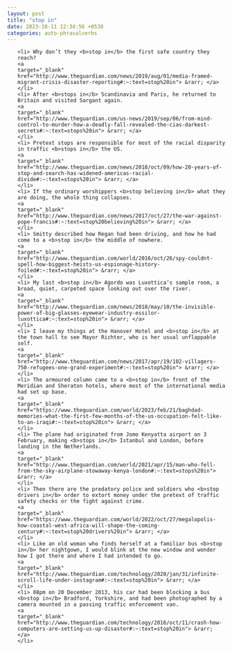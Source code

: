 ```yaml
---
layout: post
title: "stop in"
date: 2023-10-11 12:34:56 +0530
categories: auto-phrasalverbs
---
```

<ol>

    <li> Why don’t they <b>stop in</b> the first safe country they reach?
    <a 
    target="_blank" 
    href="http://www.theguardian.com/news/2019/aug/01/media-framed-migrant-crisis-disaster-reporting#:~:text=stop%20in"> &rarr; </a>
    </li>
    <li> After <b>stops in</b> Scandinavia and Paris, he returned to Britain and visited Sargant again.
    <a 
    target="_blank" 
    href="http://www.theguardian.com/us-news/2019/sep/06/from-mind-control-to-murder-how-a-deadly-fall-revealed-the-cias-darkest-secrets#:~:text=stops%20in"> &rarr; </a>
    </li>
    <li> Pretext stops are responsible for most of the racial disparity in traffic <b>stops in</b> the US.
    <a 
    target="_blank" 
    href="http://www.theguardian.com/news/2018/oct/09/how-20-years-of-stop-and-search-has-widened-americas-racial-divide#:~:text=stops%20in"> &rarr; </a>
    </li>
    <li> If the ordinary worshippers <b>stop believing in</b> what they are doing, the whole thing collapses.
    <a 
    target="_blank" 
    href="http://www.theguardian.com/news/2017/oct/27/the-war-against-pope-francis#:~:text=stop%20believing%20in"> &rarr; </a>
    </li>
    <li> Smitty described how Regan had been driving, and how he had come to a <b>stop in</b> the middle of nowhere.
    <a 
    target="_blank" 
    href="http://www.theguardian.com/world/2016/oct/26/spy-couldnt-spell-how-biggest-heists-us-espionage-history-foiled#:~:text=stop%20in"> &rarr; </a>
    </li>
    <li> My last <b>stop in</b> Agordo was Luxottica’s sample room, a broad, quiet, carpeted space looking out over the river.
    <a 
    target="_blank" 
    href="http://www.theguardian.com/news/2018/may/10/the-invisible-power-of-big-glasses-eyewear-industry-essilor-luxottica#:~:text=stop%20in"> &rarr; </a>
    </li>
    <li> I leave my things at the Hanover Hotel and <b>stop in</b> at the town hall to see Mayor Richter, who is her usual unflappable self.
    <a 
    target="_blank" 
    href="http://www.theguardian.com/news/2017/apr/19/102-villagers-750-refugees-one-grand-experiment#:~:text=stop%20in"> &rarr; </a>
    </li>
    <li> The armoured column came to a <b>stop in</b> front of the Meridian and Sheraton hotels, where most of the international media had set up base.
    <a 
    target="_blank" 
    href="https://www.theguardian.com/world/2023/feb/21/baghdad-memories-what-the-first-few-months-of-the-us-occupation-felt-like-to-an-iraqi#:~:text=stop%20in"> &rarr; </a>
    </li>
    <li> The plane had originated from Jomo Kenyatta airport on 3 February, making <b>stops in</b> Istanbul and London, before landing in the Netherlands.
    <a 
    target="_blank" 
    href="http://www.theguardian.com/world/2021/apr/15/man-who-fell-from-the-sky-airplane-stowaway-kenya-london#:~:text=stops%20in"> &rarr; </a>
    </li>
    <li> Then there are the predatory police and soldiers who <b>stop drivers in</b> order to extort money under the pretext of traffic safety checks or the fight against crime.
    <a 
    target="_blank" 
    href="https://www.theguardian.com/world/2022/oct/27/megalopolis-how-coastal-west-africa-will-shape-the-coming-century#:~:text=stop%20drivers%20in"> &rarr; </a>
    </li>
    <li> Like an old woman who finds herself at a familiar bus <b>stop in</b> her nightgown, I would blink at the new window and wonder how I got there and where I had intended to go.
    <a 
    target="_blank" 
    href="http://www.theguardian.com/technology/2020/jan/31/infinite-scroll-life-under-instagram#:~:text=stop%20in"> &rarr; </a>
    </li>
    <li> 08pm on 20 December 2013, his car had been blocking a bus <b>stop in</b> Bradford, Yorkshire, and had been photographed by a camera mounted in a passing traffic enforcement van.
    <a 
    target="_blank" 
    href="http://www.theguardian.com/technology/2016/oct/11/crash-how-computers-are-setting-us-up-disaster#:~:text=stop%20in"> &rarr; </a>
    </li>